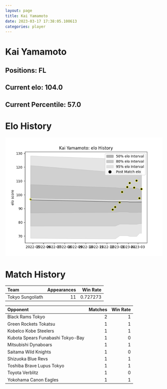 ```yaml
---  
layout: page  
title: Kai Yamamoto  
date: 2023-03-17 17:38:05.100613  
categories: player  
---
```

# Kai Yamamoto

## Positions: FL

## Current elo: 104.0

## Current Percentile: 57.0

# Elo History


![elo history](history_KaiYamamoto.png)
# Match History


| Team             |   Appearances |   Win Rate |
|:-----------------|--------------:|-----------:|
| Tokyo Sungoliath |            11 |   0.727273 |

| Opponent                          |   Matches |   Win Rate |
|:----------------------------------|----------:|-----------:|
| Black Rams Tokyo                  |         2 |          1 |
| Green Rockets Tokatsu             |         1 |          1 |
| Kobelco Kobe Steelers             |         1 |          1 |
| Kubota Spears Funabashi Tokyo-Bay |         1 |          0 |
| Mitsubishi Dynaboars              |         1 |          1 |
| Saitama Wild Knights              |         1 |          0 |
| Shizuoka Blue Revs                |         1 |          1 |
| Toshiba Brave Lupus Tokyo         |         1 |          1 |
| Toyota Verblitz                   |         1 |          0 |
| Yokohama Canon Eagles             |         1 |          1 |